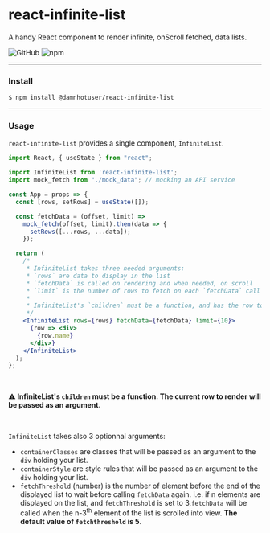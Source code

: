 # react-infinite-list
A handy React component to render infinite, onScroll fetched, data lists.

![GitHub](https://img.shields.io/github/license/mdubourg001/react-infinite-list.svg)
![npm](https://img.shields.io/npm/v/@damnhotuser/react-infinite-list.svg)

___

### Install

```sh
$ npm install @damnhotuser/react-infinite-list
```

___ 

### Usage

`react-infinite-list` provides a single component, `InfiniteList`. 

```jsx
import React, { useState } from "react";

import InfiniteList from 'react-infinite-list';
import mock_fetch from "./mock_data"; // mocking an API service

const App = props => {
  const [rows, setRows] = useState([]);

  const fetchData = (offset, limit) =>
    mock_fetch(offset, limit).then(data => {  
      setRows([...rows, ...data]);
    });

  return (
    /* 
     * InfiniteList takes three needed arguments:
     * `rows` are data to display in the list
     * `fetchData` is called on rendering and when needed, on scroll
     * `limit` is the number of rows to fetch on each `fetchData` call
     * 
     * InfiniteList's `children` must be a function, and has the row to render passed as an argument 
     */
    <InfiniteList rows={rows} fetchData={fetchData} limit={10}>
      {row => <div>
        {row.name}
      </div>}
    </InfiniteList>
  );
};

```
<br>

**⚠️ InfiniteList's `children` must be a function. The current row to render will be passed as an argument.**

<br>

`InfiniteList` takes also 3 optionnal arguments:
- `containerClasses` are classes that will be passed as an argument to the `div` holding your list.
- `containerStyle` are style rules that will be passed as an argument to the `div` holding your list.
- `fetchThreshold` (number) is the number of element before the end of the displayed list to wait before calling `fetchData` again. i.e. if n elements are displayed on the list, and `fetchThreshold` is set to 3,`fetchData` will be called when the n-3<sup>th</sup> element of the list is scrolled into view. **The default value of `fetchthreshold` is 5**.    
